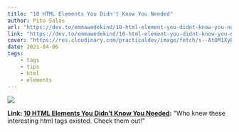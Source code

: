 ```yaml
---
title: "10 HTML Elements You Didn't Know You Needed"
author: Pito Salas
url: "https://dev.to/emmawedekind/10-html-element-you-didnt-know-you-needed-3jo4" 
link: "https://dev.to/emmawedekind/10-html-element-you-didnt-know-you-needed-3jo4" 
cover: "https://res.cloudinary.com/practicaldev/image/fetch/s--AtOM1XyE--/c_imagga_scale,f_auto,fl_progressive,h_500,q_auto,w_1000/https://cdn-images-1.medium.com/max/1600/1%2A8yz3hkO3ynHV2qYGARynJg.jpeg" 
date: 2021-04-06
tags:
    - tags
    - tips
    - html
    - elements
---
```

<img class="cover" src="https://res.cloudinary.com/practicaldev/image/fetch/s--AtOM1XyE--/c_imagga_scale,f_auto,fl_progressive,h_500,q_auto,w_1000/https://cdn-images-1.medium.com/max/1600/1%2A8yz3hkO3ynHV2qYGARynJg.jpeg">

**Link: [10 HTML Elements You Didn't Know You Needed](https://dev.to/emmawedekind/10-html-element-you-didnt-know-you-needed-3jo4):** "Who knew these interesting html tags existed. Check them out!"



